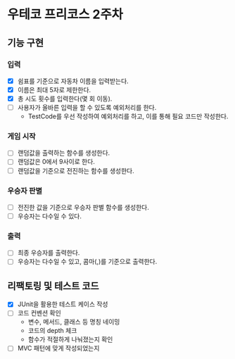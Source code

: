 
우테코 프리코스 2주차
=

## 기능 구현
### 입력
  -[x] 쉼표를 기준으로 자동차 이름을 입력받는다.
  -[x] 이름은 최대 5자로 제한한다.
  -[x] 총 시도 횟수를 입력한다(몇 회 이동).
  -[ ] 사용자가 올바른 입력을 할 수 있도록 예외처리를 한다.
    - TestCode를 우선 작성하여 예외처리를 하고, 이를 통해 필요 코드만 작성한다. 

### 게임 시작
  -[ ] 랜덤값을 출력하는 함수를 생성한다. 
  -[ ] 랜덤값은 0에서 9사이로 한다. 
  -[ ] 랜덤값을 기준으로 전진하는 함수를 생성한다.

### 우승자 판별
  -[ ] 전진한 값을 기준으로 우승자 판별 함수를 생성한다.
  -[ ] 우승자는 다수일 수 있다.

### 출력
  -[ ] 최종 우승자를 출력한다.
  -[ ] 우승자는 다수일 수 있고, 콤마(,)를 기준으로 출력한다. 

## 리팩토링 및 테스트 코드
  - [x] JUnit을 활용한 테스트 케이스 작성
  - [ ] 코드 컨벤션 확인
    - 변수, 메서드, 클래스 등 명칭 네이밍
    - 코드의 depth 체크
    - 함수가 적절하게 나눠졌는지 확인
  - [ ] MVC 패턴에 맞게 작성되었는지